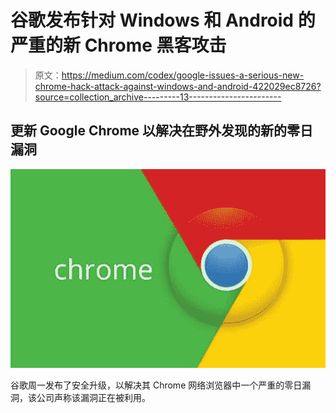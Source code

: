 # 谷歌发布针对 Windows 和 Android 的严重的新 Chrome 黑客攻击

> 原文：<https://medium.com/codex/google-issues-a-serious-new-chrome-hack-attack-against-windows-and-android-422029ec8726?source=collection_archive---------13----------------------->

## 更新 Google Chrome 以解决在野外发现的新的零日漏洞

![](img/fab7aa4d23ad97a8d61303afb6075ddb.png)

谷歌周一发布了安全升级，以解决其 Chrome 网络浏览器中一个严重的零日漏洞，该公司声称该漏洞正在被利用。